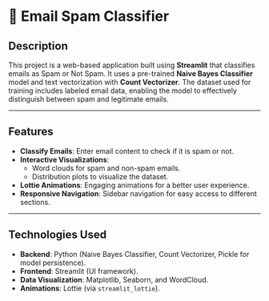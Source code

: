 # 📧 Email Spam Classifier

## Description
This project is a web-based application built using **Streamlit** that classifies emails as Spam or Not Spam. It uses a pre-trained **Naive Bayes Classifier** model and text vectorization with **Count Vectorizer**. The dataset used for training includes labeled email data, enabling the model to effectively distinguish between spam and legitimate emails.

---

## Features
- **Classify Emails**: Enter email content to check if it is spam or not.
- **Interactive Visualizations**:
  - Word clouds for spam and non-spam emails.
  - Distribution plots to visualize the dataset.
- **Lottie Animations**: Engaging animations for a better user experience.
- **Responsive Navigation**: Sidebar navigation for easy access to different sections.

---

## Technologies Used
- **Backend**: Python (Naive Bayes Classifier, Count Vectorizer, Pickle for model persistence).
- **Frontend**: Streamlit (UI framework).
- **Data Visualization**: Matplotlib, Seaborn, and WordCloud.
- **Animations**: Lottie (via `streamlit_lottie`).
